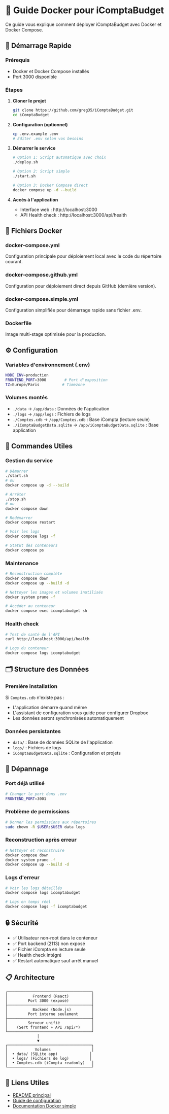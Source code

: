 # 🐳 Guide Docker pour iComptaBudget

Ce guide vous explique comment déployer iComptaBudget avec Docker et Docker Compose.

## 🚀 Démarrage Rapide

### Prérequis
- Docker et Docker Compose installés
- Port 3000 disponible

### Étapes
1. **Cloner le projet**
   ```bash
   git clone https://github.com/greg35/iComptaBudget.git
   cd iComptaBudget
   ```

2. **Configuration (optionnel)**
   ```bash
   cp .env.example .env
   # Éditer .env selon vos besoins
   ```

3. **Démarrer le service**
   ```bash
   # Option 1: Script automatique avec choix
   ./deploy.sh
   
   # Option 2: Script simple
   ./start.sh
   
   # Option 3: Docker Compose direct
   docker compose up -d --build
   ```

4. **Accès à l'application**
   - Interface web : http://localhost:3000
   - API Health check : http://localhost:3000/api/health

## 📁 Fichiers Docker

### docker-compose.yml
Configuration principale pour déploiement local avec le code du répertoire courant.

### docker-compose.github.yml  
Configuration pour déploiement direct depuis GitHub (dernière version).

### docker-compose.simple.yml
Configuration simplifiée pour démarrage rapide sans fichier .env.

### Dockerfile
Image multi-stage optimisée pour la production.

## ⚙️ Configuration

### Variables d'environnement (.env)
```bash
NODE_ENV=production
FRONTEND_PORT=3000        # Port d'exposition
TZ=Europe/Paris          # Timezone
```

### Volumes montés
- `./data` → `/app/data` : Données de l'application
- `./logs` → `/app/logs` : Fichiers de logs  
- `./Comptes.cdb` → `/app/Comptes.cdb` : Base iCompta (lecture seule)
- `./iComptaBudgetData.sqlite` → `/app/iComptaBudgetData.sqlite` : Base application

## 🔧 Commandes Utiles

### Gestion du service
```bash
# Démarrer
./start.sh
# ou
docker compose up -d --build

# Arrêter  
./stop.sh
# ou
docker compose down

# Redémarrer
docker compose restart

# Voir les logs
docker compose logs -f

# Statut des conteneurs
docker compose ps
```

### Maintenance
```bash
# Reconstruction complète
docker compose down
docker compose up --build -d

# Nettoyer les images et volumes inutilisés
docker system prune -f

# Accéder au conteneur
docker compose exec icomptabudget sh
```

### Health check
```bash
# Test de santé de l'API
curl http://localhost:3000/api/health

# Logs du conteneur
docker compose logs icomptabudget
```

## 🗂️ Structure des Données

### Première installation
Si `Comptes.cdb` n'existe pas :
- L'application démarre quand même
- L'assistant de configuration vous guide pour configurer Dropbox
- Les données seront synchronisées automatiquement

### Données persistantes
- `data/` : Base de données SQLite de l'application
- `logs/` : Fichiers de logs
- `iComptaBudgetData.sqlite` : Configuration et projets

## 🐛 Dépannage

### Port déjà utilisé
```bash
# Changer le port dans .env
FRONTEND_PORT=3001
```

### Problème de permissions
```bash
# Donner les permissions aux répertoires
sudo chown -R $USER:$USER data logs
```

### Reconstruction après erreur
```bash
# Nettoyer et reconstruire
docker compose down
docker system prune -f
docker compose up --build -d
```

### Logs d'erreur
```bash
# Voir les logs détaillés
docker compose logs icomptabudget

# Logs en temps réel
docker compose logs -f icomptabudget
```

## 🔒 Sécurité

- ✅ Utilisateur non-root dans le conteneur
- ✅ Port backend (2113) non exposé
- ✅ Fichier iCompta en lecture seule
- ✅ Health check intégré
- ✅ Restart automatique sauf arrêt manuel

## 📋 Architecture

```
┌─────────────────────────────────────┐
│           Frontend (React)          │
│         Port 3000 (exposé)          │
├─────────────────────────────────────┤
│           Backend (Node.js)         │
│         Port interne seulement      │
├─────────────────────────────────────┤
│         Serveur unifié              │
│    (Sert frontend + API /api/*)     │
└─────────────────────────────────────┘
              │
              ▼
┌─────────────────────────────────────┐
│            Volumes                  │
│  • data/ (SQLite app)              │
│  • logs/ (Fichiers de log)         │
│  • Comptes.cdb (iCompta readonly)   │
└─────────────────────────────────────┘
```

## 📖 Liens Utiles

- [README principal](README.md)
- [Guide de configuration](CONFIGURATION.md)
- [Documentation Docker simple](DOCKER-SIMPLE.md)